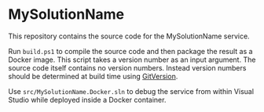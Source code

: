 # MySolutionName

This repository contains the source code for the MySolutionName service.

Run `build.ps1` to compile the source code and then package the result as a Docker image.
This script takes a version number as an input argument. The source code itself contains no version numbers. Instead version numbers should be determined at build time using [GitVersion](gitversion.readthedocs.io).

Use `src/MySolutionName.Docker.sln` to debug the service from within Visual Studio while deployed inside a Docker container.
